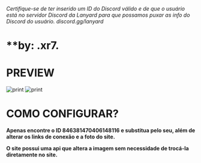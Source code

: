 *Certifique-se de ter inserido um ID do Discord válido e de que o usuário está no servidor Discord da Lanyard para que possamos puxar as info do Discord do usuário. discord.gg/lanyard*

# **by: .xr7.

 # PREVIEW
![print](https://media.discordapp.net/attachments/1228000235519737908/1229171767143039148/vivaldi_i5jJPyJ5u0.png?ex=662eb66a&is=661c416a&hm=e79f627ff576065c2f5d2f3b73fee94d52283f5f092f6c26f3211722df3cee36&=&format=webp&quality=lossless) 
![print](https://media.discordapp.net/attachments/1228000235519737908/1229171766841184328/vivaldi_BTkIDL6f5y.png?ex=662eb66a&is=661c416a&hm=7c6910ae8945e8ac33540ebcfd160e4b709ca18c4a90a8470e18a51aab8fb0b1&=&format=webp&quality=lossless&width=1222&height=683) 


# COMO CONFIGURAR?
**Apenas encontre o ID 846381470406148116 e substitua pelo seu, além de alterar os links de conexão e a foto do site.**



**O site possui uma api que altera a imagem sem necessidade de trocá-la diretamente no site.**